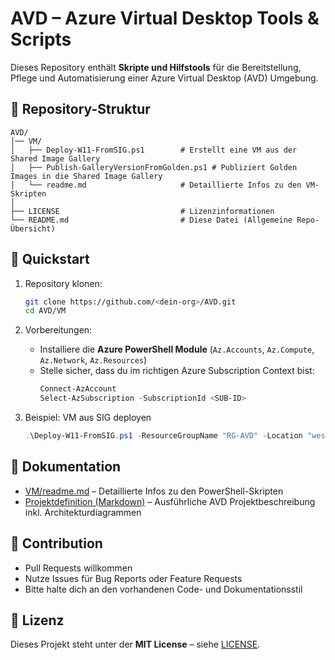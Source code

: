 # AVD – Azure Virtual Desktop Tools & Scripts

Dieses Repository enthält **Skripte und Hilfstools** für die Bereitstellung, Pflege und Automatisierung einer Azure Virtual Desktop (AVD) Umgebung.

## 📂 Repository-Struktur

```
AVD/
│── VM/
│   ├── Deploy-W11-FromSIG.ps1        # Erstellt eine VM aus der Shared Image Gallery
│   ├── Publish-GalleryVersionFromGolden.ps1 # Publiziert Golden Images in die Shared Image Gallery
│   └── readme.md                     # Detaillierte Infos zu den VM-Skripten
│
├── LICENSE                           # Lizenzinformationen
└── README.md                         # Diese Datei (Allgemeine Repo-Übersicht)
```

## 🚀 Quickstart

1. Repository klonen:
   ```bash
   git clone https://github.com/<dein-org>/AVD.git
   cd AVD/VM
   ```

2. Vorbereitungen:
   - Installiere die **Azure PowerShell Module** (`Az.Accounts`, `Az.Compute`, `Az.Network`, `Az.Resources`)
   - Stelle sicher, dass du im richtigen Azure Subscription Context bist:
     ```powershell
     Connect-AzAccount
     Select-AzSubscription -SubscriptionId <SUB-ID>
     ```

3. Beispiel: VM aus SIG deployen
   ```powershell
   .\Deploy-W11-FromSIG.ps1 -ResourceGroupName "RG-AVD" -Location "westeurope" -ImageDefinition "Win11-AVD" -ImageVersion "latest"
   ```

## 📖 Dokumentation

- [VM/readme.md](./VM/readme.md) – Detaillierte Infos zu den PowerShell-Skripten
- [Projektdefinition (Markdown)](./README_EN_full.md) – Ausführliche AVD Projektbeschreibung inkl. Architekturdiagrammen

## 🤝 Contribution

- Pull Requests willkommen
- Nutze Issues für Bug Reports oder Feature Requests
- Bitte halte dich an den vorhandenen Code- und Dokumentationsstil

## 📜 Lizenz

Dieses Projekt steht unter der **MIT License** – siehe [LICENSE](./LICENSE).
